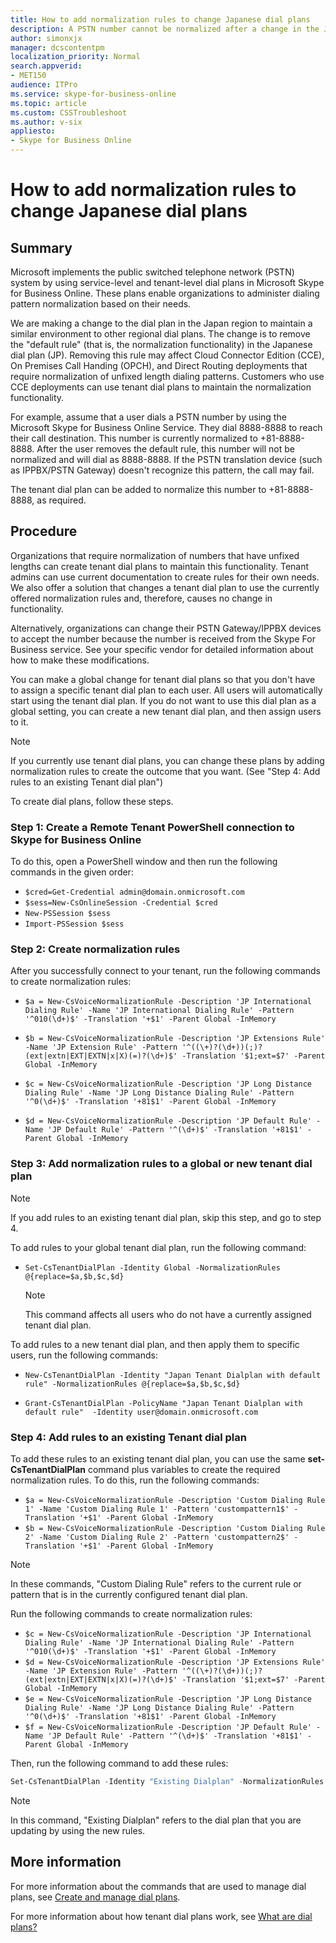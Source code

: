 ```yaml
---
title: How to add normalization rules to change Japanese dial plans
description: A PSTN number cannot be normalized after a change in the Japanese PSTN calling dial plan. Provides steps to change a tenant dial plan by adding rules.
author: simonxjx
manager: dcscontentpm
localization_priority: Normal
search.appverid: 
- MET150
audience: ITPro
ms.service: skype-for-business-online
ms.topic: article
ms.custom: CSSTroubleshoot
ms.author: v-six
appliesto:
- Skype for Business Online
---
```


# How to add normalization rules to change Japanese dial plans

## Summary

Microsoft implements the public switched telephone network (PSTN) system by using service-level and tenant-level dial plans in Microsoft Skype for Business Online. These plans enable organizations to administer dialing pattern normalization based on their needs. 

We are making a change to the dial plan in the Japan region to maintain a similar environment to other regional dial plans. The change is to remove the "default rule" (that is, the normalization functionality) in the Japanese dial plan (JP). Removing this rule may affect Cloud Connector Edition (CCE), On Premises Call Handing (OPCH), and Direct Routing deployments that require normalization of unfixed length dialing patterns. Customers who use CCE deployments can use tenant dial plans to maintain the normalization functionality.
 
For example, assume that a user dials a PSTN number by using the Microsoft Skype for Business Online Service. They dial 8888-8888 to reach their call destination. This number is currently normalized to +81-8888-8888. After the user removes the default rule, this number will not be normalized and will dial as 8888-8888. If the PSTN translation device (such as IPPBX/PSTN Gateway) doesn't recognize this pattern, the call may fail. 

The tenant dial plan can be added to normalize this number to +81-8888-8888, as required. 

## Procedure

Organizations that require normalization of numbers that have unfixed lengths can create tenant dial plans to maintain this functionality. Tenant admins can use current documentation to create rules for their own needs. We also offer a solution that changes a tenant dial plan to use the currently offered normalization rules and, therefore, causes no change in functionality. 

Alternatively, organizations can change their PSTN Gateway/IPPBX devices to accept the number because the number is received from the Skype For Business service. See your specific vendor for detailed information about how to make these modifications. 

You can make a global change for tenant dial plans so that you don't have to assign a specific tenant dial plan to each user. All users will automatically start using the tenant dial plan. If you do not want to use this dial plan as a global setting, you can create a new tenant dial plan, and then assign users to it. 

> [!NOTE]
> If you currently use tenant dial plans, you can change these plans by adding normalization rules to create the outcome that you want. (See "Step 4: Add rules to an existing Tenant dial plan") 

To create dial plans, follow these steps.
 
### Step 1: Create a Remote Tenant PowerShell connection to Skype for Business Online

To do this, open a PowerShell window and then run the following commands in the given order: 
 
- ```$cred=Get-Credential admin@domain.onmicrosoft.com```
- ```$sess=New-CsOnlineSession -Credential $cred```
- ```New-PSSession $sess```
- ```Import-PSSession $sess```
 
### Step 2: Create normalization rules

After you successfully connect to your tenant, run the following commands to create normalization rules: 
 
- ```$a = New-CsVoiceNormalizationRule -Description 'JP International Dialing Rule' -Name 'JP International Dialing Rule' -Pattern '^010(\d+)$' -Translation '+$1' -Parent Global -InMemory```

- ```$b = New-CsVoiceNormalizationRule -Description 'JP Extensions Rule' -Name 'JP Extension Rule' -Pattern '^((\+)?(\d+))(;)?(ext|extn|EXT|EXTN|x|X)(=)?(\d+)$' -Translation '$1;ext=$7' -Parent Global -InMemory```

- ```$c = New-CsVoiceNormalizationRule -Description 'JP Long Distance Dialing Rule' -Name 'JP Long Distance Dialing Rule' -Pattern '^0(\d+)$' -Translation '+81$1' -Parent Global -InMemory```

- ```$d = New-CsVoiceNormalizationRule -Description 'JP Default Rule' -Name 'JP Default Rule' -Pattern '^(\d+)$' -Translation '+81$1' -Parent Global -InMemory```
 
### Step 3: Add normalization rules to a global or new tenant dial plan

> [!NOTE]
> If you add rules to an existing tenant dial plan, skip this step, and go to step 4.

To add rules to your global tenant dial plan, run the following command: 
 
- ```Set-CsTenantDialPlan -Identity Global -NormalizationRules @{replace=$a,$b,$c,$d}```

    > [!NOTE]
    > This command affects all users who do not have a currently assigned tenant dial plan.    
 
To add rules to a new tenant dial plan, and then apply them to specific users, run the following commands: 

- ```New-CsTenantDialPlan -Identity "Japan Tenant Dialplan with default rule" -NormalizationRules @{replace=$a,$b,$c,$d}```

- ```Grant-CsTenantDialPlan -PolicyName "Japan Tenant Dialplan with default rule"  -Identity user@domain.onmicrosoft.com```

### Step 4: Add rules to an existing Tenant dial plan

To add these rules to an existing tenant dial plan, you can use the same **set-CsTenantDialPlan** command plus variables to create the required normalization rules. To do this, run the following commands: 
 
- ```$a = New-CsVoiceNormalizationRule -Description 'Custom Dialing Rule 1' -Name 'Custom Dialing Rule 1' -Pattern 'custompattern1$' -Translation '+$1' -Parent Global -InMemory```
- ```$b = New-CsVoiceNormalizationRule -Description 'Custom Dialing Rule 2' -Name 'Custom Dialing Rule 2' -Pattern 'custompattern2$' -Translation '+$1' -Parent Global -InMemory```

> [!NOTE]
> In these commands, "Custom Dialing Rule" refers to the current rule or pattern that is in the currently configured tenant dial plan.

Run the following commands to create normalization rules: 
 
- ```$c = New-CsVoiceNormalizationRule -Description 'JP International Dialing Rule' -Name 'JP International Dialing Rule' -Pattern '^010(\d+)$' -Translation '+$1' -Parent Global -InMemory```
- ```$d = New-CsVoiceNormalizationRule -Description 'JP Extensions Rule' -Name 'JP Extension Rule' -Pattern '^((\+)?(\d+))(;)?(ext|extn|EXT|EXTN|x|X)(=)?(\d+)$' -Translation '$1;ext=$7' -Parent Global -InMemory```
- ```$e = New-CsVoiceNormalizationRule -Description 'JP Long Distance Dialing Rule' -Name 'JP Long Distance Dialing Rule' -Pattern '^0(\d+)$' -Translation '+81$1' -Parent Global -InMemory```
- ```$f = New-CsVoiceNormalizationRule -Description 'JP Default Rule' -Name 'JP Default Rule' -Pattern '^(\d+)$' -Translation '+81$1' -Parent Global -InMemory```
 
Then, run the following command to add these rules: 

```powershell
Set-CsTenantDialPlan -Identity "Existing Dialplan" -NormalizationRules @{replace=$a,$b,$c,$d,$e,$f}
```

> [!NOTE]
> In this command, "Existing Dialplan" refers to the dial plan that you are updating by using the new rules. 

## More information

For more information about the commands that are used to manage dial plans, see [Create and manage dial plans](https://docs.microsoft.com/skypeforbusiness/what-are-calling-plans-in-office-365/create-and-manage-dial-plans). 

For more information about how tenant dial plans work, see [What are dial plans?](https://docs.microsoft.com/skypeforbusiness/what-are-calling-plans-in-office-365/what-are-dial-plans)
